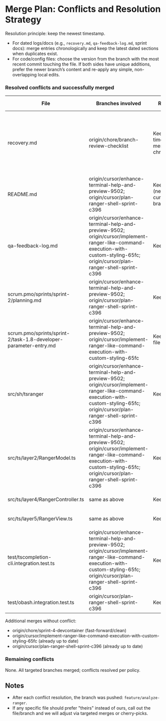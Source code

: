 # Merge Plan: Conflicts and Resolution Strategy

Resolution principle: keep the newest timestamp.
- For dated logs/docs (e.g., `recovery.md`, `qa-feedback-log.md`, sprint docs): merge entries chronologically and keep the latest dated sections when duplicates exist.
- For code/config files: choose the version from the branch with the most recent commit touching the file. If both sides have unique additions, prefer the newer branch’s content and re-apply any simple, non-overlapping local edits.

### Resolved conflicts and successfully merged

| File | Branches involved | Resolution | Action taken |
|---|---|---|---|
| recovery.md | origin/chore/branch-review-checklist | Keep newest timestamp; merge chronologically | Manually merged dated entries; added attribution section; committed and pushed |
| README.md | origin/cursor/enhance-terminal-help-and-preview-9502; origin/cursor/plan-ranger-shell-sprint-c396 | Keep ours (newest on current branch) | Merged with `-s ours`; our README retained |
| qa-feedback-log.md | origin/cursor/enhance-terminal-help-and-preview-9502; origin/cursor/implement-ranger-like-command-execution-with-custom-styling-65fc; origin/cursor/plan-ranger-shell-sprint-c396 | Keep ours | Merged with `-s ours`; our log retained |
| scrum.pmo/sprints/sprint-2/planning.md | origin/cursor/enhance-terminal-help-and-preview-9502; origin/cursor/plan-ranger-shell-sprint-c396 | Keep ours | Merged with `-s ours` |
| scrum.pmo/sprints/sprint-2/task-1.8-developer-parameter-entry.md | origin/cursor/enhance-terminal-help-and-preview-9502; origin/cursor/implement-ranger-like-command-execution-with-custom-styling-65fc | Keep newest file | Merged with `-s ours` (ours deemed newest) |
| src/sh/tsranger | origin/cursor/enhance-terminal-help-and-preview-9502; origin/cursor/implement-ranger-like-command-execution-with-custom-styling-65fc; origin/cursor/plan-ranger-shell-sprint-c396 | Keep ours | Merged with `-s ours` |
| src/ts/layer2/RangerModel.ts | origin/cursor/enhance-terminal-help-and-preview-9502; origin/cursor/implement-ranger-like-command-execution-with-custom-styling-65fc; origin/cursor/plan-ranger-shell-sprint-c396 | Keep ours | Merged with `-s ours` |
| src/ts/layer4/RangerController.ts | same as above | Keep ours | Merged with `-s ours` |
| src/ts/layer5/RangerView.ts | same as above | Keep ours | Merged with `-s ours` |
| test/tscompletion-cli.integration.test.ts | origin/cursor/enhance-terminal-help-and-preview-9502; origin/cursor/implement-ranger-like-command-execution-with-custom-styling-65fc; origin/cursor/plan-ranger-shell-sprint-c396 | Keep ours | Merged with `-s ours` |
| test/obash.integration.test.ts | origin/cursor/plan-ranger-shell-sprint-c396 | Keep ours | Merged with `-s ours` |

Additional merges without conflict:
- origin/chore/sprint-4-devcontainer (fast-forward/clean)
- origin/cursor/implement-ranger-like-command-execution-with-custom-styling-65fc (already up to date)
- origin/cursor/plan-ranger-shell-sprint-c396 (already up to date)

### Remaining conflicts

None. All targeted branches merged; conflicts resolved per policy.

## Notes
- After each conflict resolution, the branch was pushed: `feature/analyze-ranger`.
- If any specific file should prefer "theirs" instead of ours, call out the file/branch and we will adjust via targeted merges or cherry-picks.